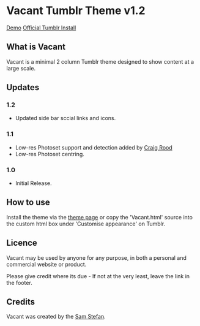 # Vacant Tumblr Theme v1.2

[Demo](http://vacant.samstefan.co.uk)
[Official Tumblr Install](http://www.tumblr.com/theme/31180)

## What is Vacant

Vacant is a minimal 2 column Tumblr theme designed to show content at a large scale.

## Updates

### 1.2 

* Updated side bar sccial links and icons.

### 1.1

* Low-res Photoset support and detection added by [Craig Rood](http://www.craigrood.com)
* Low-res Photoset centring.

### 1.0

* Initial Release.

## How to use

Install the theme via the [theme page](http://www.tumblr.com/theme/31180) or copy the 'Vacant.html' source into the custom html box under 'Customise appearance' on Tumblr.

## Licence

Vacant may be used by anyone for any purpose, in both a personal and commercial website or product. 

Please give credit where its due - If not at the very least, leave the link in the footer.

## Credits



Vacant was created by the [Sam Stefan](http://samstefanc.co.uk).

